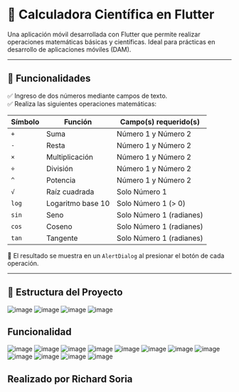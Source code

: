 # 📱 Calculadora Científica en Flutter

Una aplicación móvil desarrollada con Flutter que permite realizar operaciones matemáticas básicas y científicas. Ideal para prácticas en desarrollo de aplicaciones móviles (DAM).

---

## 🚀 Funcionalidades

✅ Ingreso de dos números mediante campos de texto.  
✅ Realiza las siguientes operaciones matemáticas:

| Símbolo | Función                   | Campo(s) requerido(s) |
|---------|---------------------------|------------------------|
| `+`     | Suma                      | Número 1 y Número 2    |
| `-`     | Resta                     | Número 1 y Número 2    |
| `×`     | Multiplicación            | Número 1 y Número 2    |
| `÷`     | División                  | Número 1 y Número 2    |
| `^`     | Potencia                  | Número 1 y Número 2    |
| `√`     | Raíz cuadrada             | Solo Número 1          |
| `log`   | Logaritmo base 10         | Solo Número 1 (> 0)    |
| `sin`   | Seno                      | Solo Número 1 (radianes) |
| `cos`   | Coseno                    | Solo Número 1 (radianes) |
| `tan`   | Tangente                  | Solo Número 1 (radianes) |

📌 El resultado se muestra en un `AlertDialog` al presionar el botón de cada operación.

---

## 🧱 Estructura del Proyecto
![image](https://github.com/user-attachments/assets/e356d574-d5cb-4c7d-9cf3-b4bec4f020dd)
![image](https://github.com/user-attachments/assets/8c9cb514-a25d-4f15-b7a7-f9037657e412)
![image](https://github.com/user-attachments/assets/ae9bfcf4-456c-4571-9860-e55ecd2f379e)
![image](https://github.com/user-attachments/assets/0756b126-71a6-44f4-99a4-82d4792f51fd)
## Funcionalidad
![image](https://github.com/user-attachments/assets/60fb77a2-b34a-4bad-b0b7-4376a4e9bb0a)
![image](https://github.com/user-attachments/assets/51b8e48d-77cb-43a4-98d4-b9c32f7785fa)
![image](https://github.com/user-attachments/assets/15adf253-573c-4e37-bff3-6a865fa4587a)
![image](https://github.com/user-attachments/assets/0c4c156d-a6a3-42f1-b6b4-1ffbcbed1d91)
![image](https://github.com/user-attachments/assets/c37ffd48-186d-4361-a5aa-b495a21a41aa)
![image](https://github.com/user-attachments/assets/1cf884b2-ce3a-42e7-be40-e287d2c576f8)
![image](https://github.com/user-attachments/assets/1216520b-deaf-49be-ba66-f3623db10231)
![image](https://github.com/user-attachments/assets/0e7e6564-9dab-4c11-af1c-414267d5652b)
![image](https://github.com/user-attachments/assets/8e9574c3-f280-49b4-bd9d-5de9814d7018)
![image](https://github.com/user-attachments/assets/9684079c-f580-4564-b593-8580a68b9ec7)
![image](https://github.com/user-attachments/assets/7ea322f4-2cc4-469c-9e57-2d5ba51a65b5)
![image](https://github.com/user-attachments/assets/3a3b745d-5a27-4dcf-a038-95fbde54b26e)

## Realizado por Richard Soria

